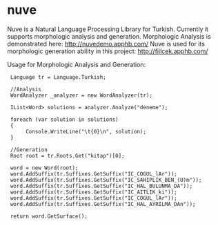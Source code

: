 nuve
====
Nuve is a Natural Language Processing Library for Turkish. Currently it supports morphologic analysis and generation. 
Morphologic Analysis is demonstrated here: http://nuvedemo.apphb.com/
Nuve is used for its morphologic generation ability in this project: http://fiilcek.apphb.com/

Usage for Morphologic Analysis and Generation:
     
     Language tr = Language.Turkish;
     
     //Analysis
     WordAnalyzer _analyzer = new WordAnalyzer(tr);
     
     IList<Word> solutions = analyzer.Analyze("deneme");
     
     foreach (var solution in solutions)
     {    
          Console.WriteLine("\t{0}\n", solution);
     }

     //Generation
     Root root = tr.Roots.Get("kitap")[0];
     
     word = new Word(root);
     word.AddSuffix(tr.Suffixes.GetSuffix("IC_COGUL_lAr"));
     word.AddSuffix(tr.Suffixes.GetSuffix("IC_SAHIPLIK_BEN_(U)m"));
     word.AddSuffix(tr.Suffixes.GetSuffix("IC_HAL_BULUNMA_DA"));
     word.AddSuffix(tr.Suffixes.GetSuffix("IC_AITLIK_ki"));
     word.AddSuffix(tr.Suffixes.GetSuffix("IC_COGUL_lAr"));
     word.AddSuffix(tr.Suffixes.GetSuffix("IC_HAL_AYRILMA_DAn"));
     
     return word.GetSurface();
